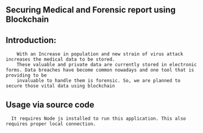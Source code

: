 ## Securing Medical and Forensic report using Blockchain

## Introduction:
        With an Increase in population and new strain of virus attack increases the medical data to be stored. 
        These valuable and private data are currently stored in electronic forms. Data breaches have become common nowadays and one tool that is providing to be 
        invaluable to handle them is forensic. So, we are planned to secure those vital data using blockchain

 ## Usage via source code
      It requires Node js installed to run this application. This also requires proper local connection.
      
